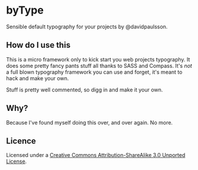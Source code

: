 # byType
Sensible default typography for your projects by @davidpaulsson.

## How do I use this
This is a micro framework only to kick start you web projects typography. It does some pretty fancy pants stuff all thanks to SASS and Compass. It's *not* a full blown typography framework you can use and forget, it's meant to hack and make your own.

Stuff is pretty well commented, so digg in and make it your own.

## Why?
Because I've found myself doing this over, and over again. No more.

## Licence
Licensed under a [Creative Commons Attribution-ShareAlike 3.0 Unported License](http://creativecommons.org/licenses/by/3.0/deed.en).